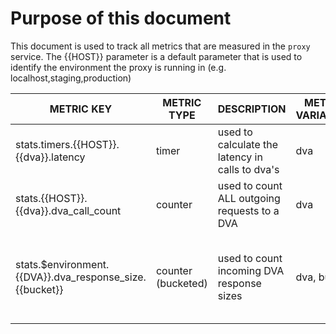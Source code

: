 # Purpose of this document
This document is used to track all metrics that are measured in the `proxy` service.
The {{HOST}} parameter is a default parameter that is used to identify the environment the proxy is running in (e.g. localhost,staging,production)

| METRIC KEY                                              | METRIC TYPE        | DESCRIPTION                                     | METRIC VARIABLES | Variables description                                        | Bucket class       |
| ------------------------------------------------------- | ------------------ | ----------------------------------------------- | ---------------- | ------------------------------------------------------------ | ------------------ |
| stats.timers.{{HOST}}.{{dva}}.latency                   | timer              | used to calculate the latency in calls to dva's | dva              | the DVA being targeted                                       |                    |
| stats.{{HOST}}.{{dva}}.dva_call_count                   | counter            | used to count ALL outgoing requests to a DVA    | dva              | the DVA being targeted                                       |                    |
| stats.$environment.{{DVA}}.dva_response_size.{{bucket}} | counter (bucketed) | used to count incoming DVA response sizes       | dva, bucket      | the DVA being targeted, the bucket that the value falls into | ResponseSizeBucket |

